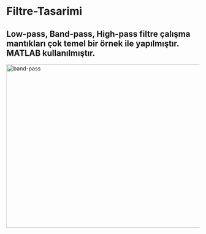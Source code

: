 # Filtre-Tasarimi

## Low-pass, Band-pass, High-pass filtre çalışma mantıkları çok temel bir örnek ile yapılmıştır. MATLAB kullanılmıştır.


<img width="1078" height="427" alt="band-pass" src="https://github.com/user-attachments/assets/1fab668a-360b-4180-bdb0-20b459566da0" />
